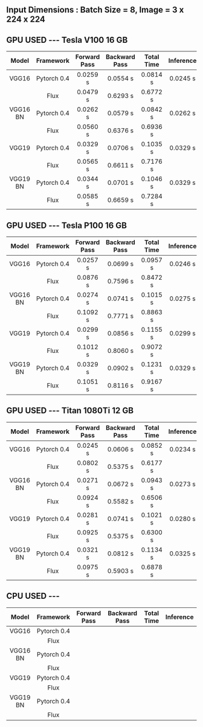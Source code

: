 ## Input Dimensions : Batch Size = 8, Image = 3 x 224 x 224

## GPU USED --- Tesla V100 16 GB
|Model|Framework|Forward Pass|Backward Pass|Total Time|Inference|
|:---:|:---:|:---:|:---:|:---:|:---:|
|VGG16|Pytorch 0.4|0.0259 s|0.0554 s|0.0814 s|0.0245 s|
||Flux|0.0479 s|0.6293 s|0.6772 s||
|VGG16 BN|Pytorch 0.4|0.0262 s|0.0579 s|0.0842 s|0.0262 s|
||Flux|0.0560 s|0.6376 s|0.6936 s||
|VGG19|Pytorch 0.4|0.0329 s|0.0706 s|0.1035 s|0.0329 s|
||Flux|0.0565 s|0.6611 s|0.7176 s||
|VGG19 BN|Pytorch 0.4|0.0344 s|0.0701 s|0.1046 s|0.0329 s|
||Flux|0.0585 s|0.6659 s|0.7284 s||

## GPU USED --- Tesla P100 16 GB
|Model|Framework|Forward Pass|Backward Pass|Total Time|Inference|
|:---:|:---:|:---:|:---:|:---:|:---:|
|VGG16|Pytorch 0.4|0.0257 s|0.0699 s|0.0957 s|0.0246 s|
||Flux|0.0876 s|0.7596 s|0.8472 s||
|VGG16 BN|Pytorch 0.4|0.0274 s|0.0741 s|0.1015 s|0.0275 s|
||Flux|0.1092 s|0.7771 s|0.8863 s||
|VGG19|Pytorch 0.4|0.0299 s|0.0856 s|0.1155 s|0.0299 s|
||Flux|0.1012 s|0.8060 s|0.9072 s||
|VGG19 BN|Pytorch 0.4|0.0329 s|0.0902 s|0.1231 s|0.0329 s|
||Flux|0.1051 s|0.8116 s|0.9167 s||

## GPU USED --- Titan 1080Ti 12 GB
|Model|Framework|Forward Pass|Backward Pass|Total Time|Inference|
|:---:|:---:|:---:|:---:|:---:|:---:|
|VGG16|Pytorch 0.4|0.0245 s|0.0606 s|0.0852 s|0.0234 s|
||Flux|0.0802 s|0.5375 s|0.6177 s||
|VGG16 BN|Pytorch 0.4|0.0271 s|0.0672 s|0.0943 s|0.0273 s|
||Flux|0.0924 s|0.5582 s|0.6506 s||
|VGG19|Pytorch 0.4|0.0281 s|0.0741 s|0.1021 s|0.0280 s|
||Flux|0.0925 s|0.5375 s|0.6300 s||
|VGG19 BN|Pytorch 0.4|0.0321 s|0.0812 s|0.1134 s|0.0325 s|
||Flux|0.0975 s|0.5903 s|0.6878 s||

## CPU USED ---
|Model|Framework|Forward Pass|Backward Pass|Total Time|Inference|
|:---:|:---:|:---:|:---:|:---:|:---:|
|VGG16|Pytorch 0.4|||||
||Flux|||||
|VGG16 BN|Pytorch 0.4|||||
||Flux|||||
|VGG19|Pytorch 0.4|||||
||Flux|||||
|VGG19 BN|Pytorch 0.4|||||
||Flux|||||
